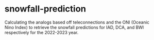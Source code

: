 # snowfall-prediction
Calculating the analogs based off teleconnections and the ONI (Oceanic Nino Index) to retrieve the snowfall predictions for IAD, DCA, and BWI respectively for the 2022-2023 year.

